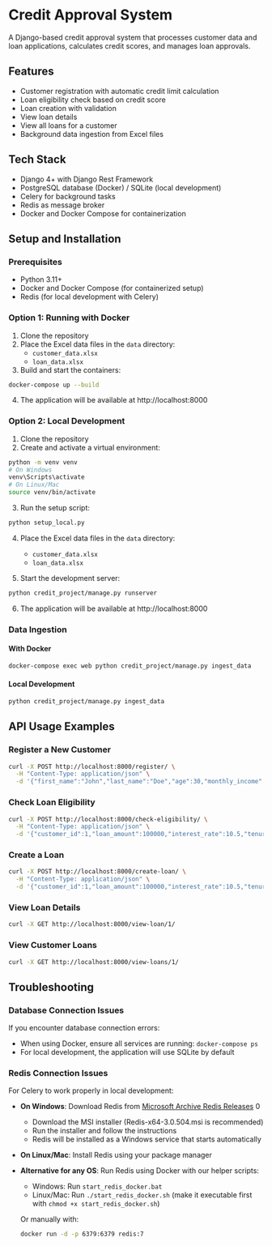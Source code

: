 # Credit Approval System

A Django-based credit approval system that processes customer data and loan applications, calculates credit scores, and manages loan approvals.

## Features

- Customer registration with automatic credit limit calculation
- Loan eligibility check based on credit score
- Loan creation with validation
- View loan details
- View all loans for a customer
- Background data ingestion from Excel files

## Tech Stack

- Django 4+ with Django Rest Framework
- PostgreSQL database (Docker) / SQLite (local development)
- Celery for background tasks
- Redis as message broker
- Docker and Docker Compose for containerization

## Setup and Installation

### Prerequisites

- Python 3.11+
- Docker and Docker Compose (for containerized setup)
- Redis (for local development with Celery)

### Option 1: Running with Docker

1. Clone the repository
2. Place the Excel data files in the `data` directory:
   - `customer_data.xlsx`
   - `loan_data.xlsx`
3. Build and start the containers:

```bash
docker-compose up --build
```

4. The application will be available at http://localhost:8000

### Option 2: Local Development

1. Clone the repository
2. Create and activate a virtual environment:

```bash
python -m venv venv
# On Windows
venv\Scripts\activate
# On Linux/Mac
source venv/bin/activate
```

3. Run the setup script:

```bash
python setup_local.py
```

4. Place the Excel data files in the `data` directory:
   - `customer_data.xlsx`
   - `loan_data.xlsx`

5. Start the development server:

```bash
python credit_project/manage.py runserver
```

6. The application will be available at http://localhost:8000

### Data Ingestion

#### With Docker

```bash
docker-compose exec web python credit_project/manage.py ingest_data
```

#### Local Development

```bash
python credit_project/manage.py ingest_data
```

## API Usage Examples

### Register a New Customer

```bash
curl -X POST http://localhost:8000/register/ \
  -H "Content-Type: application/json" \
  -d '{"first_name":"John","last_name":"Doe","age":30,"monthly_income":50000,"phone_number":"1234567890"}'
```

### Check Loan Eligibility

```bash
curl -X POST http://localhost:8000/check-eligibility/ \
  -H "Content-Type: application/json" \
  -d '{"customer_id":1,"loan_amount":100000,"interest_rate":10.5,"tenure":12}'
```

### Create a Loan

```bash
curl -X POST http://localhost:8000/create-loan/ \
  -H "Content-Type: application/json" \
  -d '{"customer_id":1,"loan_amount":100000,"interest_rate":10.5,"tenure":12}'
```

### View Loan Details

```bash
curl -X GET http://localhost:8000/view-loan/1/
```

### View Customer Loans

```bash
curl -X GET http://localhost:8000/view-loans/1/
```

## Troubleshooting

### Database Connection Issues

If you encounter database connection errors:

- When using Docker, ensure all services are running: `docker-compose ps`
- For local development, the application will use SQLite by default

### Redis Connection Issues

For Celery to work properly in local development:

- **On Windows**: Download Redis from [Microsoft Archive Redis Releases](https://github.com/microsoftarchive/redis/releases) <mcreference link="https://github.com/microsoftarchive/redis/releases" index="0">0</mcreference>
  - Download the MSI installer (Redis-x64-3.0.504.msi is recommended)
  - Run the installer and follow the instructions
  - Redis will be installed as a Windows service that starts automatically

- **On Linux/Mac**: Install Redis using your package manager

- **Alternative for any OS**: Run Redis using Docker with our helper scripts:
  - Windows: Run `start_redis_docker.bat`
  - Linux/Mac: Run `./start_redis_docker.sh` (make it executable first with `chmod +x start_redis_docker.sh`)
  
  Or manually with:
  ```bash
  docker run -d -p 6379:6379 redis:7
  ```